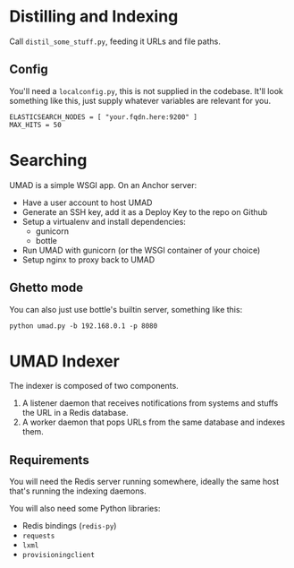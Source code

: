 Distilling and Indexing
=======================

Call `distil_some_stuff.py`, feeding it URLs and file paths.


Config
------

You'll need a `localconfig.py`, this is not supplied in the codebase. It'll
look something like this, just supply whatever variables are relevant for you.

    ELASTICSEARCH_NODES = [ "your.fqdn.here:9200" ]
    MAX_HITS = 50




Searching
=========

UMAD is a simple WSGI app. On an Anchor server:

* Have a user account to host UMAD
* Generate an SSH key, add it as a Deploy Key to the repo on Github
* Setup a virtualenv and install dependencies:
    * gunicorn
    * bottle
* Run UMAD with gunicorn (or the WSGI container of your choice)
* Setup nginx to proxy back to UMAD


Ghetto mode
-----------

You can also just use bottle's builtin server, something like this:

    python umad.py -b 192.168.0.1 -p 8080





UMAD Indexer
============

The indexer is composed of two components.

1. A listener daemon that receives notifications from systems and stuffs the URL in a Redis database.
2. A worker daemon that pops URLs from the same database and indexes them.

Requirements
------------

You will need the Redis server running somewhere, ideally the same host that's running the indexing daemons.

You will also need some Python libraries:

* Redis bindings (`redis-py`)
* `requests`
* `lxml`
* `provisioningclient`

